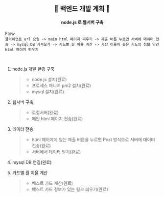 ##  <center> 💯 백엔드 개발 계획 💯 <center/>

#### <center> **node.js** 로 웹서버 구축 <center/>

Flow <br/>
`클라이언트 url 요청 -> main html 페이지 띄우기 -> 제출 버튼 누르면 서버에 데이터 전송 -> mysql DB 가져오기 -> 카드별 월 이율 계산 -> 가장 이율이 높은 카드의 정보 담긴 html 페이지 띄우기`

<br/>

1. node.js 개발 환경 구축
    > - node.js 설치(완료)
    > - 프로세스 매니저 pm2 설치(완료) 
    > - mysql 설치(완료)

2. 웹서버 구축
    > - 로컬서버(완료)
    > - 메인 html 페이지 전송(완료)

3. 데이터 전송
    > - html 페이지에 있는 제출 버튼을 누르면 Post 방식으로 서버에 데이터 전송(완료)
    > - 서버에서 데이터 받기(완료)

4. mysql DB 연결(완료)
    
5. 카드별 월 이율 계산
    > - 베스트 카드 계산(완료)
    > - 베스트 카드 정보가 있는 링크 띄우기(완료)


